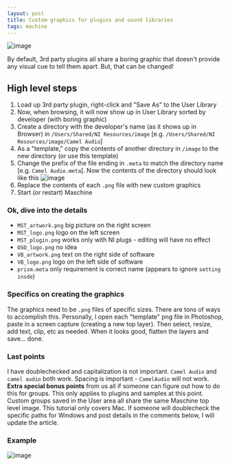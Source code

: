 ```yaml
---
layout: post
title: Custom graphics for plugins and sound libraries
tags: machine
---
```


![image](https://cloud.githubusercontent.com/assets/12622205/7875201/e52c1858-0587-11e5-802b-960ef8b17cf6.png)

By default, 3rd party plugins all share a boring graphic that doesn't provide any visual cue to tell them apart. But, that can be changed!

<!--more-->

## High level steps

1. Load up 3rd party plugin, right-click and "Save As" to the User Library
2. Now, when browsing, it will now show up in User Library sorted by developer (with boring graphic)
3. Create a directory with the developer's name (as it shows up in Browser) in `/Users/Shared/NI Resources/image` [e.g. `/Users/Shared/NI Resources/image/Camel Audio`]
4. As a "template," copy the contents of another directory in `/image` to the new directory (or use this template)
6. Change the prefix of the file ending in `.meta` to match the directory name [e.g. `Camel Audio.meta`]. Now the contents of the directory should look like this ![image](https://cloud.githubusercontent.com/assets/12622205/7874330/1b59f51e-057c-11e5-8eb5-bf75f78db1ab.png)
5. Replace the contents of each `.png` file with new custom graphics
6. Start (or restart) Maschine

### Ok, dive into the details

* `MST_artwork.png` big picture on the right screen
* `MST_logo.png` logo on the left screen
* `MST_plugin.png` works only with NI plugs - editing will have no effect
* `OSO_logo.png` no idea
* `VB_artwork.png` text on the right side of software
* `VB_logo.png` logo on the left side of software
* `prism.meta` only requirement is correct name (appears to ignore `setting insde`)

### Specifics on creating the graphics

The graphics need to be `.png` files of specific sizes. There are tons of ways to accomplish this. Personally, I open each "template" png file in Photoshop, paste in a screen capture (creating a new top layer). Then select, resize, add text, clip, etc as needed. When it looks good, flatten the layers and save... done.

### Last points
I have doublechecked and capitalization is not important. `Camel Audio` and `camel audio` both work. Spacing is important - `CamelAudio` will not work.
**Extra special bonus points** from us all if someone can figure out how to do this for groups. This only applies to plugins and samples at this point. Custom groups saved in the User area all share the same Maschine top level image.
This tutorial only covers Mac. If someone will doublecheck the specific paths for Windows and post details in the comments below, I will update the article.
### Example
![image](https://cloud.githubusercontent.com/assets/12622205/7833384/645af84c-0434-11e5-87d2-05b5fe292cf9.png)
